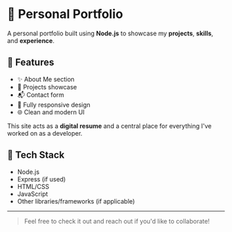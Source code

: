 # 💼 Personal Portfolio

A personal portfolio built using **Node.js** to showcase my **projects**, **skills**, and **experience**.

## 🧩 Features

- ✨ About Me section
- 📁 Projects showcase
- 📬 Contact form
- 📱 Fully responsive design
- 🌐 Clean and modern UI

This site acts as a **digital resume** and a central place for everything I've worked on as a developer.

## 🚀 Tech Stack

- Node.js
- Express (if used)
- HTML/CSS
- JavaScript
- Other libraries/frameworks (if applicable)

---

> Feel free to check it out and reach out if you'd like to collaborate!
